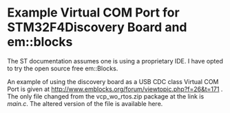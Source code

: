 # Example Virtual COM Port for STM32F4Discovery Board and em::blocks

The ST documentation assumes one is using a proprietary IDE. I have opted to try the 
open source free em::Blocks.

An example of using the discovery board as a USB CDC class Virtual COM Port is given at 
http://www.emblocks.org/forum/viewtopic.php?f=26&t=171 . The only file changed from the vcp_wo_rtos.zip
package at the link is *main.c*. The altered version of the file is available here.